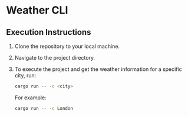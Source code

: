 # Weather CLI

## Execution Instructions

1. Clone the repository to your local machine.
2. Navigate to the project directory.
3. To execute the project and get the weather information for a specific city, run:

   ```bash
   cargo run -- -c <city>
   ```

   For example:
   ```bash
   cargo run -- -c London
   ```
